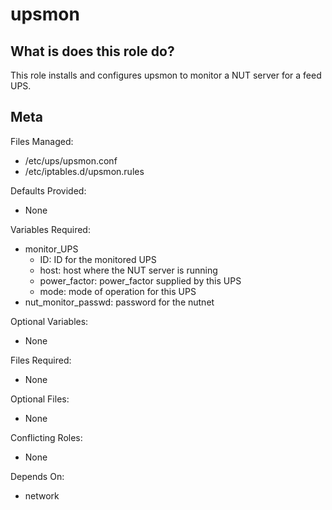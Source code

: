 upsmon
======


What is does this role do?
--------------------------

This role installs and configures upsmon to monitor a NUT server for a feed UPS.

Meta
----

Files Managed:
  * /etc/ups/upsmon.conf
  * /etc/iptables.d/upsmon.rules

Defaults Provided:
  * None

Variables Required:
  * monitor_UPS
    - ID: ID for the monitored UPS
    - host: host where the NUT server is running
    - power_factor: power_factor supplied by this UPS
    - mode: mode of operation for this UPS
  * nut_monitor_passwd: password for the nutnet

Optional Variables:
  * None

Files Required:
  * None

Optional Files:
  * None

Conflicting Roles:
  * None

Depends On:
  * network
